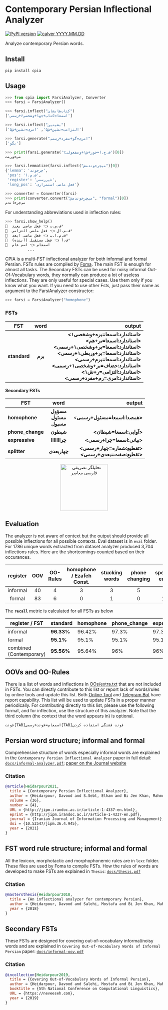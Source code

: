 Contemporary Persian Inflectional Analyzer  
==========================================
[![PyPI version](https://img.shields.io/badge/pypi-v2024.7.71-blue)](https://pypi.org/project/cpia/)
[![calver YYYY.MM.DD](https://img.shields.io/badge/calver-YYYY.MM.MICRO-22bfda.svg)](http://calver.org/)

Analyze contemporary Persian words.

Install
-------
    pip install cpia

Usage
-----
```python
>>> from cpia import FarsiAnalyzer, Converter
>>> farsi = FarsiAnalyzer()

>>> farsi.inflect("کتاب‌هایشان")
['اسمعا=کتاب+جها+وشخصی۶+رسمی']

>>> farsi.inflect("بشینین")
['التزامی=نشین+ش۵', 'امری=نشین+ش۵']

>>> farsi.generate("امری=گو+مفرد+رسمی")
['بگو']

>>> print(farsi.generate('ف.ح.ا=خور+ش۱+ومفعولی۲')[0])
می‌‌خورمت

>>> farsi.lemmatize(farsi.inflect("میچرخوندمش")[0])
{'lemma': 'چرخوند',
 'pos': 'ف.م.ا',
 'register': 'غیررسمی',
 'long_pos': 'فعل ماضی استمراری'}

>>> converter = Converter(farsi)
>>> print(converter.convert("میچرخوندمش", "formal")[0])
می‌چرخاندم

```
For understanding abbreviations used in inflection rules:
```python
>>> farsi.show_help()
🔹  ف.م.ب 👈 فعل ماضی بعید*
🔹  ف.م.ال 👈 فعل ماضی التزامی*
🔹  ف.م.ا.ب 👈 فعل ماضی ابعد*
🔹  ف.آ 👈 فعل مستقبل (آینده)*
🔹  اسمعام 👈 اسم عام
          ...
```
CPIA is a multi-FST inflectional analyzer for both informal and formal Persian. FSTs rules are compiled by [Foma](https://fomafst.github.io/).
The main FST is enough for almost all tasks. The Secondary FSTs can be used for noisy informal Out-Of-Vocabulary words, they normally can produce a lot of useless inflections. They are only useful for special cases. Use them only if you know what you want.
If you need to use other Fsts, just pass their name as argument to the FarsiAnalyzer constructor:
```python
>>> farsi = FarsiAnalyzer("homophone")
```

### FSTs

| FST                  |           word          |                                                         output |
|----------------------|:-----------------------:|---------------------------------------------------------------:|
| **standard**             |           **برم**           | **<استاندارد:اسمعا=بره+وشخصی۱><br><استاندارد:اسمعا=بر+هم><br><استاندارد:اسمعا=بر+وشخصی۱+رسمی><br><استاندارد:اسمعا=بر+وربطی۱+رسمی><br><استاندارد:اسمعا=برم+رسمی><br><استاندارد:حضاف=بر+وشخصی۱+رسمی><br><استاندارد:التزامی=ر+ش۱><br><استاندارد:امری=رم+مفرد+رسمی>** |

**Secondary FSTs**

| FST                  |           word          |                                                         output |
|----------------------|:-----------------------:|---------------------------------------------------------------:|
| **homophone**            | **مسؤول<br>مسئول<br>مسیول** |                                       <**همصدا:اسمعا=مسئول+رسمی>** |
| **phone_change**                |          **شیطون**          |                                            **<آوایی:اسمعا=شیطان>** |
| **expressive**           | **چرااااااا** |                                         **<بیانی:اسمعا=چرا+رسمی>** |
| **splitter**             |         **چهاربعدی**        |               **<تقطیع:شماره=چهار+رسمی><br><تقطیع:صفت=بعدی+رسمی>** |

<p align="center">
  <img src="https://github.com/lingwndr/cpia/blob/master/icon.png?raw=true" alt="تحلیلگر تصریفی فارسی معاصر" width="150"/>
</p>

## Evaluation

The analyzer is not aware of context but the output should provide all possible inflections for all possible contexts. Eval dataset is in `eval` folder. For 1786 unique words extracted from dataset analyzer produced 3,704 inflections rules. Here are the shortcomings counted based on their occurances.

| register | OOV | OO-Rules | homophone / Ezafeh Const. | stucking words | phone changing | spelling error |
|:--------:|:---:|:--------:|:-------------------------:|:--------------:|:--------------:|:--------------:|
| informal |  40 |     4    |             3             |        3       |        5       |        8       |
|  formal  |  83 |     6    |             0             |        1       |        0       |       17       |

The **`recall`** metric is calculated for all FSTs as below

| register / FST          | standard   | homophone | phone_change | expressive | splitter |
|-------------------------|------------|-----------|--------------|------------|----------|
| informal                | **96.33%** | 96.42%    | 97.3%        | 97.3%      | 97.48%   |
| formal                  | **95.1%**  | 95.1%     | 95.1%        | 95.1%      | 95.1%    |
| combined (Contemporary) | **95.56%** | 95.64%    | 96%          | 96%        | 96.08%   |

## OOVs and OO-Rules
There is a list of words and inflections in [OOs/extra.txt](https://github.com/lingwndr/cpia/blob/master/app/OOs/extra.txt) that are not included in FSTs. You can directly contribute to this list or report lack of words/rules by online tools and update this list. Both [Online Tool](https://infarsi.herokuapp.com/) and [Telegram Bot](https://t.me/infarsi_bot) have report capability. This list will be used to update FSTs in a proper manner periodically. For contributing directly to this list, please use the following format, and for inflection, use the structure of this analyzer. Note that the third column (the context that the word appears in) is optional.

`فونت[TAB]اسمعام=فونت+رسمی[TAB]فونت قشنگی استفاده کردن`

## Persian word structure; informal and formal
Comprehensive structure of words especially informal words are explained in the `Contemporary Persian Inflectional Analyzer` paper in full detail: [`docs/informal-analyzer.pdf`](https://github.com/lingwndr/cpia/blob/master/docs/informal-analyzer.pdf); [paper on the Journal website](https://jipm.irandoc.ac.ir/article-1-4337-en.html%3B)
### Citation
```bibtex
@article{Heidarpour2021, 
  title = {Contemporary Persian Inflectional Analyzer}, 
  author = {Heidarpour, Davood and S.Sebt, Elham and Bi Jen Khan, Mahmoud and Salehi, Mostafa and Veisi, Hadi },  
  volume = {36}, 
  number = {4},  
  URL = {http://jipm.irandoc.ac.ir/article-1-4337-en.html},  
  eprint = {http://jipm.irandoc.ac.ir/article-1-4337-en.pdf},  
  journal = {Iranian Journal of Information Processing and Management},   
  doi = {10.52547/jipm.36.4.945},  
  year = {2021}  
}
```
## FST word rule structure; informal and formal
All the lexicon, morphotactic and morphophonemic rules are in `lexc` folder. These files are used by Foma to compile FSTs.
How the rules of words are developed to make FSTs are explained in `Thesis`: [`docs/thesis.pdf`](https://github.com/lingwndr/cpia/blob/master/docs/thesis.pdf)
### Citation
```bibtex
@mastersthesis{Heidarpour2018,
  title = {An inflectional analyzer for contemporary Persian},
  author = {Heidarpour, Davood and Salehi, Mostafa and Bi Jen Khan, Mahmoud and Veisi, Hadi},
  year = {2018}
} 
```
## Secondary FSTs
These FSTs are designed for covering out-of-vocabulary informal/noisy words and are explained in `Covering Out-of-Vocabulary Words of Informal Persian` paper: [`docs/informal-oov.pdf`](https://github.com/lingwndr/cpia/blob/master/docs/informal-oov.pdf)
### Citation
```bibtex
@incollection{Heidarpour2019, 
  title = {Covering Out-of-Vocabulary Words of Informal Persian}, 
  author = {Heidarpour, Davood and Salehi, Mostafa and Bi Jen Khan, Mahmoud and Veisi, Hadi and Ranjbar, Vahid},  
  booktitle = {5th National Conference on Computational Linguistics},
  URL = {https://neveeseh.com},  
  year = {2019}  
}
```
